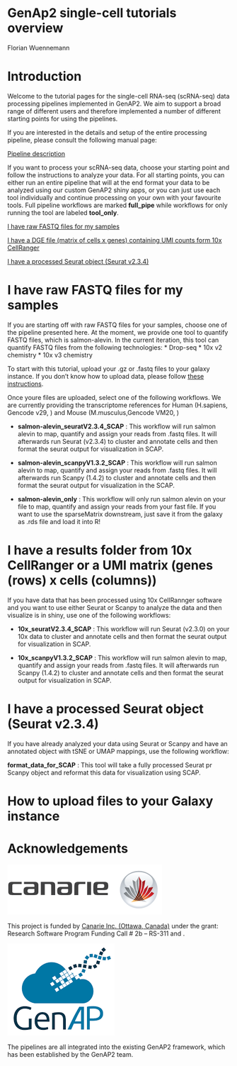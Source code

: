 GenAp2 single-cell tutorials overview
================
Florian Wuennemann

# Introduction

Welcome to the tutorial pages for the single-cell RNA-seq (scRNA-seq)
data processing pipelines implemented in GenAP2. We aim to support a
broad range of different users and therefore implemented a number of
different starting points for using the pipelines.

If you are interested in the details and setup of the entire processing
pipeline, please consult the following manual page:

[Pipeline description](./pipeline_description.md)

If you want to process your scRNA-seq data, choose your starting point
and follow the instructions to analyze your data. For all starting
points, you can either run an entire pipeline that will at the end
format your data to be analyzed using our custom GenAP2 shiny apps, or
you can just use each tool individually and continue processing on your
own with your favourite tools. Full pipeline workflows are marked
**full\_pipe** while workflows for only running the tool are labeled
**tool\_only**.

[I have raw FASTQ files for my samples](#part1)

[I have a DGE file (matrix of cells x genes) containing UMI counts form
10x CellRanger](#part2)

[I have a processed Seurat object (Seurat v2.3.4)](#part3)

<a id="part1"></a>

# I have raw FASTQ files for my samples

If you are starting off with raw FASTQ files for your samples, choose
one of the pipeline presented here. At the moment, we provide one tool
to quantify FASTQ files, which is salmon-alevin. In the current
iteration, this tool can quantify FASTQ files from the following
technologies: \* Drop-seq \* 10x v2 chemistry \* 10x v3 chemistry

To start with this tutorial, upload your .gz or .fastq files to your
galaxy instance. If you don’t know how to upload data, please follow
[these instructions](#Upload_files).

Once youre files are uploaded, select one of the following workflows. We
are currently providing the transcriptome references for Human
(H.sapiens, Gencode v29, ) and Mouse (M.musculus,Gencode VM20, )

  - **salmon-alevin\_seuratV2.3.4\_SCAP** : This workflow will run
    salmon alevin to map, quantify and assign your reads from .fastq
    files. It will afterwards run Seurat (v2.3.4) to cluster and
    annotate cells and then format the seurat output for visualization
    in SCAP.

  - **salmon-alevin\_scanpyV1.3.2\_SCAP** : This workflow will run
    salmon alevin to map, quantify and assign your reads from .fastq
    files. It will afterwards run Scanpy (1.4.2) to cluster and annotate
    cells and then format the seurat output for visualization in the
    SCAP.

  - **salmon-alevin\_only** : This workflow will only run salmon alevin
    on your file to map, quantify and assign your reads from your fast
    file. If you want to use the sparseMatrix downstream, just save it
    from the galaxy as .rds file and load it into
R\!

<a id="part2"></a>

# I have a results folder from 10x CellRanger or a UMI matrix (genes (rows) x cells (columns))

If you have data that has been processed using 10x CellRannger software
and you want to use either Seurat or Scanpy to analyze the data and then
visualize is in shiny, use one of the following workflows:

  - **10x\_seuratV2.3.4\_SCAP** : This workflow will run Seurat (v2.3.0)
    on your 10x data to cluster and annotate cells and then format the
    seurat output for visualization in SCAP.

  - **10x\_scanpyV1.3.2\_SCAP** : This workflow will run salmon alevin
    to map, quantify and assign your reads from .fastq files. It will
    afterwards run Scanpy (1.4.2) to cluster and annotate cells and then
    format the seurat output for visualization in SCAP.

<a id="part3"></a>

# I have a processed Seurat object (Seurat v2.3.4)

If you have already analyzed your data using Seurat or Scanpy and have
an annotated object with tSNE or UMAP mappings, use the following
workflow:

**format\_data\_for\_SCAP** : This tool will take a fully processed
Seurat pr Scanpy object and reformat this data for visualization using
SCAP.

<a id="Upload_files"></a>

# How to upload files to your Galaxy instance

# Acknowledgements

![](../www/canarie-logo.png)

This project is funded by [Canarie Inc. (Ottawa,
Canada)](https://www.canarie.ca/) under the grant: Research Software
Program Funding Call \# 2b – RS-311 and .

![](../www/genap_logo.png)

The pipelines are all integrated into the existing GenAP2 framework,
which has been established by the GenAP2 team.
